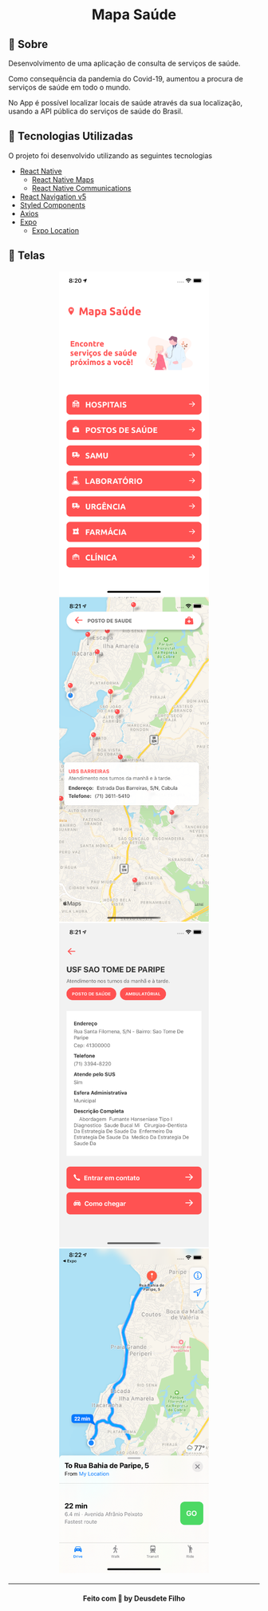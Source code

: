 <h1 align="center">
    Mapa Saúde
</h1>

## :bookmark: Sobre

Desenvolvimento de uma aplicação de consulta de serviços de saúde.

Como consequência da pandemia do Covid-19, aumentou a procura de serviços de saúde em todo o mundo.

No App é possível localizar locais de saúde através da sua localização, usando a API pública do serviços de saúde do Brasil.


<a id="tecnologias-utilizadas"></a>

## :rocket: Tecnologias Utilizadas

O projeto foi desenvolvido utilizando as seguintes tecnologias

- [React Native](https://reactnative.dev/)
  - [React Native Maps](https://github.com/react-native-community/react-native-maps)
  - [React Native Communications](react-native-communications)
- [React Navigation v5](https://reactnavigation.org/)
- [Styled Components](https://styled-components.com/)
- [Axios](https://github.com/axios/axios)
- [Expo](https://expo.io/)
  - [Expo Location](https://docs.expo.io/versions/latest/sdk/location/)

## :iphone: Telas

<h4 align="center">
    <img alt="Home" title="#home" width="300px" src=".github/1.png">
    <img alt="Map" title="#map" width="300px" src=".github/2.png">
    <img alt="Detail" title="#Detail" width="300px" src=".github/3.png">
    <img alt="Detail" title="#Detail" width="300px" src=".github/4.png">
</h4>

---

<h4 align="center">
    Feito com 💜 by Deusdete Filho</a>
</h4>
